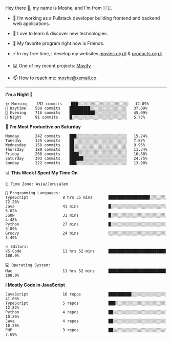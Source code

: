 Hey there 👋, my name is Moshe, and I'm from 🇮🇱.

- :telescope: I’m working as a Fullstack developer building frontend and backend web applications.

- :seedling: Love to learn & discover new technologies.

- 🍿 My favorite program right now is Friends.

- :zap: In my free time, I develop my websites [movies.org.il](https://movies.org.il) & [products.org.il](https://products.org.il).

- 💻 One of my recent projects: [Movify](https://github.com/jewishmoses/movify)

- :mailbox: How to reach me: moshe@xemail.co.

<hr/>

<!--START_SECTION:waka-->
**I'm a Night 🦉** 

```text
🌞 Morning    192 commits    ███░░░░░░░░░░░░░░░░░░░░░░   12.09% 
🌆 Daytime    589 commits    █████████░░░░░░░░░░░░░░░░   37.09% 
🌃 Evening    716 commits    ███████████░░░░░░░░░░░░░░   45.09% 
🌙 Night      91 commits     █░░░░░░░░░░░░░░░░░░░░░░░░   5.73%

```
📅 **I'm Most Productive on Saturday** 

```text
Monday       242 commits    ███░░░░░░░░░░░░░░░░░░░░░░   15.24% 
Tuesday      125 commits    ██░░░░░░░░░░░░░░░░░░░░░░░   7.87% 
Wednesday    158 commits    ██░░░░░░░░░░░░░░░░░░░░░░░   9.95% 
Thursday     180 commits    ██░░░░░░░░░░░░░░░░░░░░░░░   11.34% 
Friday       268 commits    ████░░░░░░░░░░░░░░░░░░░░░   16.88% 
Saturday     393 commits    ██████░░░░░░░░░░░░░░░░░░░   24.75% 
Sunday       222 commits    ███░░░░░░░░░░░░░░░░░░░░░░   13.98%

```


📊 **This Week I Spent My Time On** 

```text
⌚︎ Time Zone: Asia/Jerusalem

💬 Programming Languages: 
TypeScript               8 hrs 35 mins       ██████████████████░░░░░░░   72.26% 
Java                     41 mins             █░░░░░░░░░░░░░░░░░░░░░░░░   5.82% 
JSON                     31 mins             █░░░░░░░░░░░░░░░░░░░░░░░░   4.48% 
Python                   27 mins             █░░░░░░░░░░░░░░░░░░░░░░░░   3.89% 
Groovy                   24 mins             ░░░░░░░░░░░░░░░░░░░░░░░░░   3.49%

🔥 Editors: 
VS Code                  11 hrs 52 mins      █████████████████████████   100.0%

💻 Operating System: 
Mac                      11 hrs 52 mins      █████████████████████████   100.0%

```

**I Mostly Code in JavaScript** 

```text
JavaScript               16 repos            ██████████░░░░░░░░░░░░░░░   41.03% 
TypeScript               5 repos             ███░░░░░░░░░░░░░░░░░░░░░░   12.82% 
Python                   4 repos             ██░░░░░░░░░░░░░░░░░░░░░░░   10.26% 
Java                     4 repos             ██░░░░░░░░░░░░░░░░░░░░░░░   10.26% 
PHP                      3 repos             ██░░░░░░░░░░░░░░░░░░░░░░░   7.69%

```



<!--END_SECTION:waka-->
